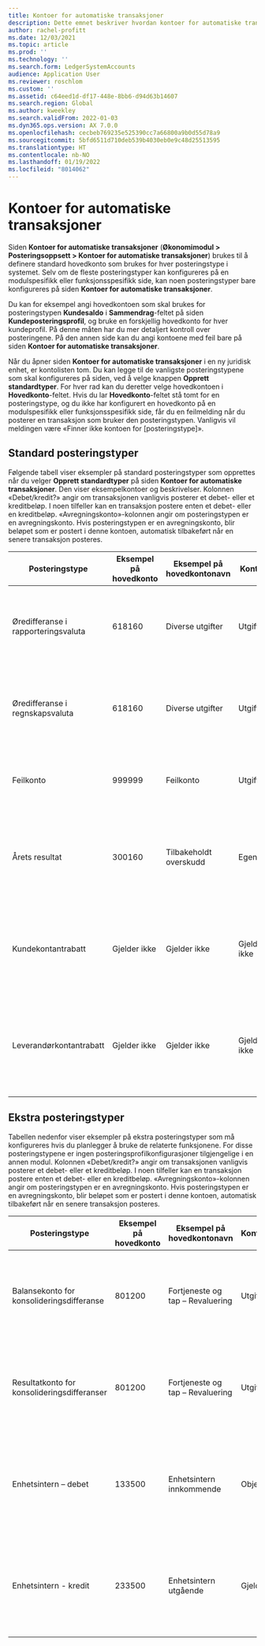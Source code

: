 ```yaml
---
title: Kontoer for automatiske transaksjoner
description: Dette emnet beskriver hvordan kontoer for automatiske transaksjoner brukes til postering gjennom Microsoft Dynamics 365, og gir eksempler for nøkkelkontoer for automatiske transaksjoner.
author: rachel-profitt
ms.date: 12/03/2021
ms.topic: article
ms.prod: ''
ms.technology: ''
ms.search.form: LedgerSystemAccounts
audience: Application User
ms.reviewer: roschlom
ms.custom: ''
ms.assetid: c64eed1d-df17-448e-8bb6-d94d63b14607
ms.search.region: Global
ms.author: kweekley
ms.search.validFrom: 2022-01-03
ms.dyn365.ops.version: AX 7.0.0
ms.openlocfilehash: cecbeb769235e525390cc7a66800a9b0d55d78a9
ms.sourcegitcommit: 5bfd6511d710deb539b4030eb0e9c48d25513595
ms.translationtype: HT
ms.contentlocale: nb-NO
ms.lasthandoff: 01/19/2022
ms.locfileid: "8014062"
---
```

# <a name="accounts-for-automatic-transactions"></a>Kontoer for automatiske transaksjoner

Siden **Kontoer for automatiske transaksjoner** (**Økonomimodul &gt; Posteringsoppsett &gt; Kontoer for automatiske transaksjoner**) brukes til å definere standard hovedkonto som brukes for hver posteringstype i systemet. Selv om de fleste posteringstyper kan konfigureres på en modulspesifikk eller funksjonsspesifikk side, kan noen posteringstyper bare konfigureres på siden **Kontoer for automatiske transaksjoner**.

Du kan for eksempel angi hovedkontoen som skal brukes for posteringstypen **Kundesaldo** i **Sammendrag**-feltet på siden **Kundeposteringsprofil**, og bruke en forskjellig hovedkonto for hver kundeprofil. På denne måten har du mer detaljert kontroll over posteringene. På den annen side kan du angi kontoene med feil bare på siden **Kontoer for automatiske transaksjoner**.

Når du åpner siden **Kontoer for automatiske transaksjoner** i en ny juridisk enhet, er kontolisten tom. Du kan legge til de vanligste posteringstypene som skal konfigureres på siden, ved å velge knappen **Opprett standardtyper**. For hver rad kan du deretter velge hovedkontoen i **Hovedkonto**-feltet. Hvis du lar **Hovedkonto**-feltet stå tomt for en posteringstype, og du ikke har konfigurert en hovedkonto på en modulspesifikk eller funksjonsspesifikk side, får du en feilmelding når du posterer en transaksjon som bruker den posteringstypen. Vanligvis vil meldingen være «Finner ikke kontoen for \[posteringstype\]».

## <a name="default-posting-types"></a>Standard posteringstyper

Følgende tabell viser eksempler på standard posteringstyper som opprettes når du velger **Opprett standardtyper** på siden **Kontoer for automatiske transaksjoner**. Den viser eksempelkontoer og beskrivelser. Kolonnen «Debet/kredit?» angir om transaksjonen vanligvis posterer et debet- eller et kreditbeløp. I noen tilfeller kan en transaksjon postere enten et debet- eller en kreditbeløp. «Avregningskonto»-kolonnen angir om posteringstypen er en avregningskonto. Hvis posteringstypen er en avregningskonto, blir beløpet som er postert i denne kontoen, automatisk tilbakeført når en senere transaksjon posteres.

| Posteringstype | Eksempel på hovedkonto | Eksempel på hovedkontonavn | Kontotype | Debet/kredit? | Avregningskonto | Beskrivelse |
|--------------|----------------------|---------------------------|--------------|---------------|------------------|-------------|
| Øredifferanse i rapporteringsvaluta | 618160 | Diverse utgifter | Utgift | Begge | Nei | Denne posteringstypen brukes når det forekommer en øredifferanse når et transaksjonsbeløp i en utenlandsk valuta omregnes til rapporteringsvalutaen. |
| Øredifferanse i regnskapsvaluta | 618160 | Diverse utgifter | Utgift | Begge | Nei | Denne posteringstypen brukes når det forekommer en øredifferanse når et transaksjonsbeløp i en utenlandsk valuta omregnes til regnskapsvalutaen. |
| Feilkonto | 999999 | Feilkonto | Utgift | Begge | Nei | Denne posteringstypen brukes når det oppstår en feil i systemet. Kontoen bør valideres hver periode, og eventuelle feil må løses. |
| Årets resultat | 300160 | Tilbakeholdt overskudd | Egenkapital | Begge | Nei | Denne posteringstypen brukes når årsavsluttingsprosessen kjøres for å flytte balansen for kontoer av typen **Resultat** til hovedkontoen som er valgt for årsavslutningsresultatet. |
| Kundekontantrabatt | Gjelder ikke | Gjelder ikke | Gjelder ikke | Gjelder ikke | Nei | Posteringstypen som er definert på siden **Kontoer for automatiske transaksjoner**, brukes ikke. En hovedkonto er nødvendig når kontantrabatter konfigureres i Kunder.|
| Leverandørkontantrabatt | Gjelder ikke | Gjelder ikke | Gjelder ikke | Gjelder ikke | Nei | Posteringstypen som er definert på siden **Kontoer for automatiske transaksjoner**, brukes ikke. En hovedkonto er nødvendig når kontantrabatter konfigureres i Leverandører. |

## <a name="additional-posting-types"></a>Ekstra posteringstyper

Tabellen nedenfor viser eksempler på ekstra posteringstyper som må konfigureres hvis du planlegger å bruke de relaterte funksjonene. For disse posteringstypene er ingen posteringsprofilkonfigurasjoner tilgjengelige i en annen modul. Kolonnen «Debet/kredit?» angir om transaksjonen vanligvis posterer et debet- eller et kreditbeløp. I noen tilfeller kan en transaksjon postere enten et debet- eller en kreditbeløp. «Avregningskonto»-kolonnen angir om posteringstypen er en avregningskonto. Hvis posteringstypen er en avregningskonto, blir beløpet som er postert i denne kontoen, automatisk tilbakeført når en senere transaksjon posteres.

| Posteringstype | Eksempel på hovedkonto | Eksempel på hovedkontonavn | Kontotype | Debet/kredit? | Avregningskonto | Beskrivelse |
|--------------|----------------------|---------------------------|--------------|---------------|------------------|-------------|
| Balansekonto for konsolideringsdifferanse | 801200 | Fortjeneste og tap – Revaluering | Utgift | Begge | Nei | Denne posteringstypen brukes når du utfører en konsolidering som omfatter en valutarevaluering, og det oppstår øredifferanser under revalueringen. |
| Resultatkonto for konsolideringsdifferanser | 801200 | Fortjeneste og tap – Revaluering | Utgift | Begge | Nei | Denne posteringstypen brukes når du utfører en konsolidering som omfatter en valutarevaluering, og det oppstår øredifferanser under revalueringen. |
| Enhetsintern – debet | 133500 | Enhetsintern innkommende | Objekt | Debet | Nei | Denne posteringstypen brukes når du velger en balanseringsdimensjon på **Hovedbok**-siden, og dimensjonen ikke er i balanse i en transaksjon som er postert. |
| Enhetsintern - kredit | 233500 | Enhetsintern utgående | Gjeld | Kredit | Nei | Denne posteringstypen brukes når du velger en balanseringsdimensjon på **Hovedbok**-siden, og dimensjonen ikke er i balanse i en transaksjon som er postert. |
